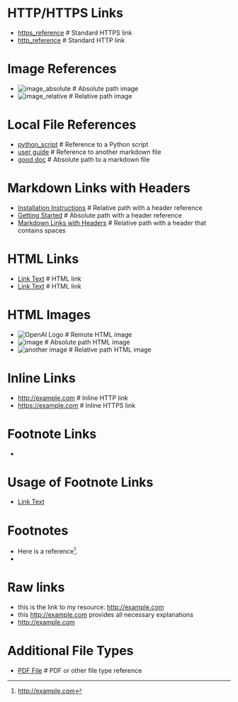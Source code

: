 # HTTP/HTTPS Links

- [https_reference](https://www.openai.com)  # Standard HTTPS link
- [http_reference](http://www.openai.com)   # Standard HTTP link

# Image References

- ![image_absolute](/img/image.png)  # Absolute path image
- ![image_relative](img.png)  # Relative path image

# Local File References

- [python_script](src/main.py)  # Reference to a Python script
- [user guide](docs/user_guide.md)  # Reference to another markdown file
- [good doc](/project/docs/good-doc.md)  # Absolute path to a markdown file

# Markdown Links with Headers

- [Installation Instructions](other-directory/README.md#installation-instructions)  # Relative path with a header reference
- [Getting Started](/path/to/README.md#getting-started)  # Absolute path with a header reference
- [Markdown Links with Headers](test_readme.md#markdown-links-with-headers)  # Relative path with a header that contains spaces

# HTML Links

- <a href="http://example.com">Link Text</a>  # HTML link
- <a href='http://example.com'>Link Text</a>  # HTML link

# HTML Images

- <img src="https://www.openai.com/logo.png" alt="OpenAI Logo">  # Remote HTML image
- <img src="/assets/img.png" alt="image">  # Absolute path HTML image
- <img src="image.png" alt="another image">  # Relative path HTML image

# Inline Links

- <http://example.com>  # Inline HTTP link
- <https://example.com>  # Inline HTTPS link

# Footnote Links

- [1]: http://example.com

# Usage of Footnote Links

- [Link Text][1]  

# Footnotes

- Here is a reference[^1].
- [^1]: <http://example.com>

# Raw links

- this is the link to my resource: <http://example.com>
- this <http://example.com> provides all necessary explanations
- <http://example.com>

# Additional File Types

- [PDF File](files/sample.pdf)  # PDF or other file type reference
